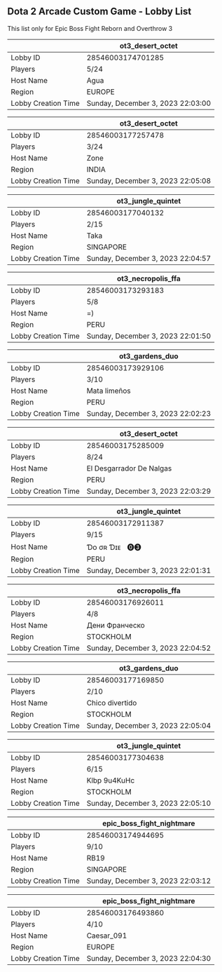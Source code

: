 ## Dota 2 Arcade Custom Game - Lobby List

This list only for Epic Boss Fight Reborn and Overthrow 3

|  | ot3_desert_octet |
| ------ | ------ |
| Lobby ID | 28546003174701285 |
| Players | 5/24 |
| Host Name | Agua |
| Region | EUROPE |
| Lobby Creation Time | Sunday, December 3, 2023 22:03:00 |


|  | ot3_desert_octet |
| ------ | ------ |
| Lobby ID | 28546003177257478 |
| Players | 3/24 |
| Host Name | Zone |
| Region | INDIA |
| Lobby Creation Time | Sunday, December 3, 2023 22:05:08 |


|  | ot3_jungle_quintet |
| ------ | ------ |
| Lobby ID | 28546003177040132 |
| Players | 2/15 |
| Host Name | Taka |
| Region | SINGAPORE |
| Lobby Creation Time | Sunday, December 3, 2023 22:04:57 |


|  | ot3_necropolis_ffa |
| ------ | ------ |
| Lobby ID | 28546003173293183 |
| Players | 5/8 |
| Host Name | =) |
| Region | PERU |
| Lobby Creation Time | Sunday, December 3, 2023 22:01:50 |


|  | ot3_gardens_duo |
| ------ | ------ |
| Lobby ID | 28546003173929106 |
| Players | 3/10 |
| Host Name | Mata limeños |
| Region | PERU |
| Lobby Creation Time | Sunday, December 3, 2023 22:02:23 |


|  | ot3_desert_octet |
| ------ | ------ |
| Lobby ID | 28546003175285009 |
| Players | 8/24 |
| Host Name | El Desgarrador De Nalgas |
| Region | PERU |
| Lobby Creation Time | Sunday, December 3, 2023 22:03:29 |


|  | ot3_jungle_quintet |
| ------ | ------ |
| Lobby ID | 28546003172911387 |
| Players | 9/15 |
| Host Name | Ɗᴏ   σʀ    Ɗɪᴇㅤ⓿❸ |
| Region | PERU |
| Lobby Creation Time | Sunday, December 3, 2023 22:01:31 |


|  | ot3_necropolis_ffa |
| ------ | ------ |
| Lobby ID | 28546003176926011 |
| Players | 4/8 |
| Host Name | Дени Франческо |
| Region | STOCKHOLM |
| Lobby Creation Time | Sunday, December 3, 2023 22:04:52 |


|  | ot3_gardens_duo |
| ------ | ------ |
| Lobby ID | 28546003177169850 |
| Players | 2/10 |
| Host Name | Chico divertido |
| Region | STOCKHOLM |
| Lobby Creation Time | Sunday, December 3, 2023 22:05:04 |


|  | ot3_jungle_quintet |
| ------ | ------ |
| Lobby ID | 28546003177304638 |
| Players | 6/15 |
| Host Name | Klbp 9u4KuHc |
| Region | STOCKHOLM |
| Lobby Creation Time | Sunday, December 3, 2023 22:05:10 |


|  | epic_boss_fight_nightmare |
| ------ | ------ |
| Lobby ID | 28546003174944695 |
| Players | 9/10 |
| Host Name | RB19 |
| Region | SINGAPORE |
| Lobby Creation Time | Sunday, December 3, 2023 22:03:12 |


|  | epic_boss_fight_nightmare |
| ------ | ------ |
| Lobby ID | 28546003176493860 |
| Players | 4/10 |
| Host Name | Caesar_091 |
| Region | EUROPE |
| Lobby Creation Time | Sunday, December 3, 2023 22:04:30 |


